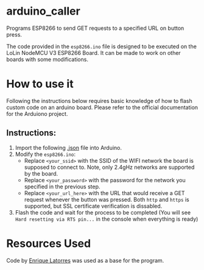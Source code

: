 # arduino_caller
Programs ESP8266 to send GET requests to a specified URL on button press.

The code provided in the `esp8266.ino` file is designed to be executed on the LoLin NodeMCU V3 ESP8266 Board. It can be made to work on other boards with some modifications.

# How to use it
Following the instructions below requires basic knowledge of how to flash custom code on an arduino board. Please refer to the official documentation for the Arduiono project.
## Instructions:
1. Import the following [.json](http://arduino.esp8266.com/stable/package_esp8266com_index.json) file into Arduino.
2. Modify the `esp8266.ino`:
   - Replace `<your_ssid>` with the SSID of the WIFI network the board is supposed to connect to. Note, only 2.4gHz networks are supported by the board.
   - Replace `<your_password>` with the password for the network you specified in the previous step.
   - Replace `<your_url_here>` with the URL that would receive a GET request whenever the button was pressed. Both `http` and `https` is supported, but SSL certificate verification is dissabled.
3. Flash the code and wait for the process to be completed (You will see `Hard resetting via RTS pin...` in the console when everything is ready)

# Resources Used
Code by [Enrique Latorres](http://enrique.latorres.org/2017/10/17/testing-lolin-nodemcu-v3-esp8266/) was used as a base for the program.
